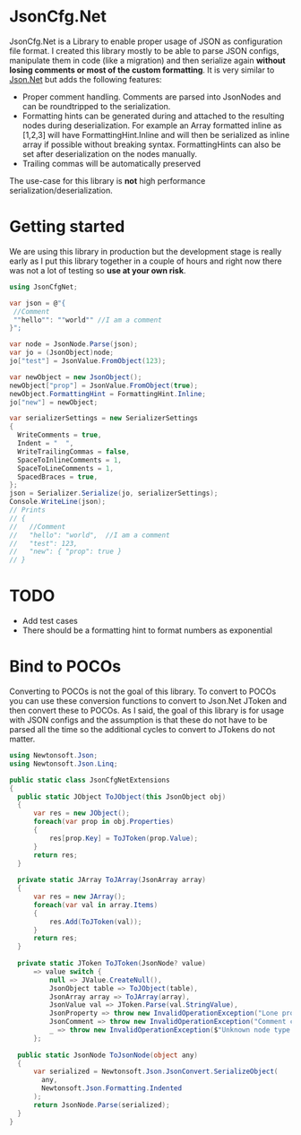 # JsonCfg.Net
JsonCfg.Net is a Library to enable proper usage of JSON as configuration file format. 
I created this library mostly to be able to parse JSON configs, manipulate them in code (like a migration) and then serialize again **without losing comments or most of the custom formatting**.
It is very similar to [Json.Net](https://github.com/JamesNK/Newtonsoft.Json) but adds the following features:
- Proper comment handling. Comments are parsed into JsonNodes and can be roundtripped to the serialization. 
- Formatting hints can be generated during and attached to the resulting nodes during deserialization. For example an Array formatted inline as [1,2,3] will have FormattingHint.Inline and will then be serialized as inline array if possible without breaking syntax. FormattingHints can also be set after deserialization on the nodes manually. 
- Trailing commas will be automatically preserved

The use-case for this library is **not** high performance serialization/deserialization.

# Getting started
We are using this library in production but the development stage is really early as I put this library together in a couple of hours and right now there was not a lot of testing so **use at your own risk**.
```cs
using JsonCfgNet;

var json = @"{
 //Comment
 ""hello"": ""world"" //I am a comment
}";

var node = JsonNode.Parse(json);
var jo = (JsonObject)node;
jo["test"] = JsonValue.FromObject(123);

var newObject = new JsonObject();
newObject["prop"] = JsonValue.FromObject(true);
newObject.FormattingHint = FormattingHint.Inline;
jo["new"] = newObject;

var serializerSettings = new SerializerSettings
{
  WriteComments = true,
  Indent = "  ",
  WriteTrailingCommas = false,
  SpaceToInlineComments = 1,
  SpaceToLineComments = 1,
  SpacedBraces = true,
};
json = Serializer.Serialize(jo, serializerSettings);
Console.WriteLine(json);
// Prints
// {
//   //Comment
//   "hello": "world",  //I am a comment
//   "test": 123,
//   "new": { "prop": true }
// }
```

# TODO
- Add test cases
- There should be a formatting hint to format numbers as exponential

# Bind to POCOs
Converting to POCOs is not the goal of this library. 
To convert to POCOs you can use these conversion functions to convert to Json.Net JToken and then convert these to POCOs. 
As I said, the goal of this library is for usage with JSON configs and the assumption is that these do not have to be parsed all the time so the additional cycles to convert to JTokens do not matter.
```cs
using Newtonsoft.Json;
using Newtonsoft.Json.Linq;

public static class JsonCfgNetExtensions
{
  public static JObject ToJObject(this JsonObject obj)
  {
      var res = new JObject();
      foreach(var prop in obj.Properties)
      {
          res[prop.Key] = ToJToken(prop.Value);
      }
      return res;
  }
  
  private static JArray ToJArray(JsonArray array)
  {
      var res = new JArray();
      foreach(var val in array.Items)
      {
          res.Add(ToJToken(val));
      }
      return res;
  }
  
  private static JToken ToJToken(JsonNode? value)
      => value switch {
          null => JValue.CreateNull(),
          JsonObject table => ToJObject(table),
          JsonArray array => ToJArray(array),  
          JsonValue val => JToken.Parse(val.StringValue),
          JsonProperty => throw new InvalidOperationException("Lone property cannot be converted"),
          JsonComment => throw new InvalidOperationException("Comment cannot be converted"),
          _ => throw new InvalidOperationException($"Unknown node type {value.GetType()}")
      };
        
  public static JsonNode ToJsonNode(object any)
  {
      var serialized = Newtonsoft.Json.JsonConvert.SerializeObject(
        any, 
        Newtonsoft.Json.Formatting.Indented
      );
      return JsonNode.Parse(serialized);
  }
}
```
